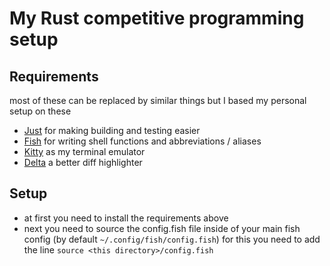 # My Rust competitive programming setup

## Requirements

most of these can be replaced by similar things but I based my personal setup on these

- [Just](https://github.com/casey/just) for making building and testing easier
- [Fish](https://fishshell.com/) for writing shell functions and abbreviations / aliases 
- [Kitty](https://sw.kovidgoyal.net/kitty/) as my terminal emulator
- [Delta](https://github.com/dandavison/delta) a better diff highlighter

## Setup

- at first you need to install the requirements above
- next you need to source the config.fish file inside of your main fish config (by default `~/.config/fish/config.fish`)
  for this you need to add the line `source <this directory>/config.fish`
